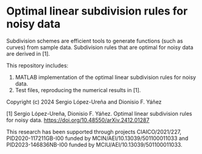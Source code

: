 # Optimal linear subdivision rules for noisy data

Subdivision schemes are efficient tools to generate functions (such as curves) from sample data. Subdivision rules that are optimal for noisy data are derived in [1].

This repository includes:
1. MATLAB implementation of the optimal linear subdivision rules for noisy data.
2. Test files, reproducing the numerical results in [1].

Copyright (c) 2024 Sergio López-Ureña and Dionisio F. Yáñez

[1] Sergio López-Ureña, Dionisio F. Yáñez. Optimal linear subdivision rules for noisy data. https://doi.org/10.48550/arXiv.2412.01287

This research has been supported through projects CIAICO/2021/227, PID2020-117211GB-I00 funded by MCIN/AEI/10.13039/501100011033 and PID2023-146836NB-I00 funded by MCIU/AEI/10.13039/501100011033.
